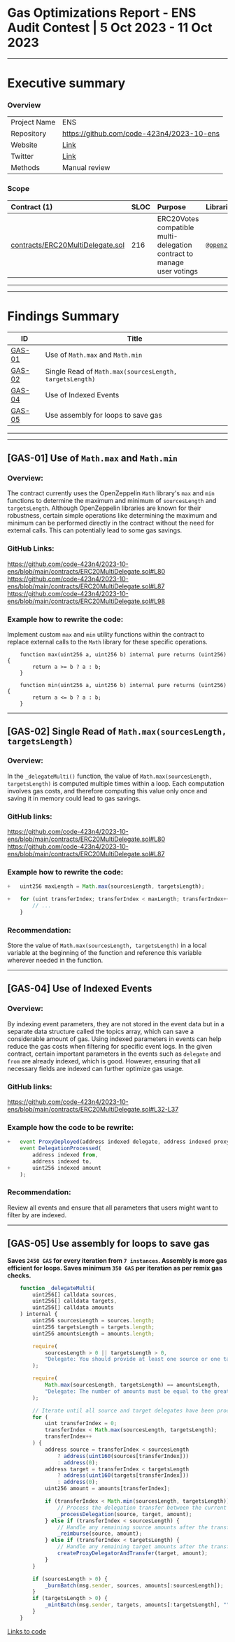 # Gas Optimizations Report - ENS Audit Contest | 5 Oct 2023 - 11 Oct 2023

---

# Executive summary

### Overview

|              |                                           |
| :----------- | :---------------------------------------- |
| Project Name | ENS                                       |
| Repository   | https://github.com/code-423n4/2023-10-ens |
| Website      | [Link](https://ens.domains/)              |
| Twitter      | [Link](https://twitter.com/ensdomains)    |
| Methods      | Manual review                             |

### Scope

| Contract (1)                                                                                                             | SLOC | Purpose                                                                | Libraries used                                           |
| :----------------------------------------------------------------------------------------------------------------------- | :--- | :--------------------------------------------------------------------- | :------------------------------------------------------- |
| [contracts/ERC20MultiDelegate.sol](https://github.com/code-423n4/2023-10-ens/blob/main/contracts/ERC20MultiDelegate.sol) | 216  | ERC20Votes compatible multi-delegation contract to manage user votings | [`@openzeppelin/*`](https://openzeppelin.com/contracts/) |

---

---

# Findings Summary

| ID                | Title                                                   |
| ----------------- | ------------------------------------------------------- |
| [GAS-01](#GAS-01) | Use of `Math.max` and `Math.min`                        |
| [GAS-02](#GAS-02) | Single Read of `Math.max(sourcesLength, targetsLength)` |
| [GAS-04](#GAS-04) | Use of Indexed Events                                   |
| [GAS-05](#GAS-05) | Use assembly for loops to save gas                      |

---

---

## <a name="GAS-01"></a>[GAS-01] Use of `Math.max` and `Math.min`

### Overview:

The contract currently uses the OpenZeppelin `Math` library's `max` and `min` functions to determine the maximum and minimum of `sourcesLength` and `targetsLength`. Although OpenZeppelin libraries are known for their robustness, certain simple operations like determining the maximum and minimum can be performed directly in the contract without the need for external calls. This can potentially lead to some gas savings.

### GitHub Links:

https://github.com/code-423n4/2023-10-ens/blob/main/contracts/ERC20MultiDelegate.sol#L80
https://github.com/code-423n4/2023-10-ens/blob/main/contracts/ERC20MultiDelegate.sol#L87
https://github.com/code-423n4/2023-10-ens/blob/main/contracts/ERC20MultiDelegate.sol#L98

### Example how to rewrite the code:

Implement custom `max` and `min` utility functions within the contract to replace external calls to the `Math` library for these specific operations.

```solidity
    function max(uint256 a, uint256 b) internal pure returns (uint256) {
        return a >= b ? a : b;
    }

    function min(uint256 a, uint256 b) internal pure returns (uint256) {
        return a <= b ? a : b;
    }
```

---

## <a name="GAS-02"></a>[GAS-02] Single Read of `Math.max(sourcesLength, targetsLength)`

### Overview:

In the `_delegateMulti()` function, the value of `Math.max(sourcesLength, targetsLength)` is computed multiple times within a loop. Each computation involves gas costs, and therefore computing this value only once and saving it in memory could lead to gas savings.

### GitHub links:

https://github.com/code-423n4/2023-10-ens/blob/main/contracts/ERC20MultiDelegate.sol#L80
https://github.com/code-423n4/2023-10-ens/blob/main/contracts/ERC20MultiDelegate.sol#L87

### Example how to rewrite the code:

```jsx
+   uint256 maxLength = Math.max(sourcesLength, targetsLength);

+   for (uint transferIndex; transferIndex < maxLength; transferIndex++) {
        // ...
    }
```

### Recommendation:

Store the value of `Math.max(sourcesLength, targetsLength)` in a local variable at the beginning of the function and reference this variable wherever needed in the function.

---

## <a name="GAS-04"></a>[GAS-04] Use of Indexed Events

### Overview:

By indexing event parameters, they are not stored in the event data but in a separate data structure called the topics array, which can save a considerable amount of gas.
Using indexed parameters in events can help reduce the gas costs when filtering for specific event logs. In the given contract, certain important parameters in the events such as `delegate` and `from` are already indexed, which is good. However, ensuring that all necessary fields are indexed can further optimize gas usage.

### GitHub links:

https://github.com/code-423n4/2023-10-ens/blob/main/contracts/ERC20MultiDelegate.sol#L32-L37

### Example how the code to be rewrite:

```jsx
+   event ProxyDeployed(address indexed delegate, address indexed proxyAddress);
    event DelegationProcessed(
        address indexed from,
        address indexed to,
+       uint256 indexed amount
    );
```

### Recommendation:

Review all events and ensure that all parameters that users might want to filter by are indexed.

---

## <a name="GAS-05"></a>[GAS-05] Use assembly for loops to save gas

**Saves `2450 GAS` for every iteration from `7 instances`.
Assembly is more gas efficient for loops. Saves minimum `350 GAS` per iteration as per remix gas checks.**

```jsx
    function _delegateMulti(
        uint256[] calldata sources,
        uint256[] calldata targets,
        uint256[] calldata amounts
    ) internal {
        uint256 sourcesLength = sources.length;
        uint256 targetsLength = targets.length;
        uint256 amountsLength = amounts.length;

        require(
            sourcesLength > 0 || targetsLength > 0,
            "Delegate: You should provide at least one source or one target delegate"
        );

        require(
            Math.max(sourcesLength, targetsLength) == amountsLength,
            "Delegate: The number of amounts must be equal to the greater of the number of sources or targets"
        );

        // Iterate until all source and target delegates have been processed.
        for (
            uint transferIndex = 0;
            transferIndex < Math.max(sourcesLength, targetsLength);
            transferIndex++
        ) {
            address source = transferIndex < sourcesLength
                ? address(uint160(sources[transferIndex]))
                : address(0);
            address target = transferIndex < targetsLength
                ? address(uint160(targets[transferIndex]))
                : address(0);
            uint256 amount = amounts[transferIndex];

            if (transferIndex < Math.min(sourcesLength, targetsLength)) {
                // Process the delegation transfer between the current source and target delegate pair.
                _processDelegation(source, target, amount);
            } else if (transferIndex < sourcesLength) {
                // Handle any remaining source amounts after the transfer process.
                _reimburse(source, amount);
            } else if (transferIndex < targetsLength) {
                // Handle any remaining target amounts after the transfer process.
                createProxyDelegatorAndTransfer(target, amount);
            }
        }

        if (sourcesLength > 0) {
            _burnBatch(msg.sender, sources, amounts[:sourcesLength]);
        }
        if (targetsLength > 0) {
            _mintBatch(msg.sender, targets, amounts[:targetsLength], "");
        }
    }
```

[Links to code](https://github.com/code-423n4/2023-10-ens/blob/main/contracts/ERC20MultiDelegate.sol#L65-L116)
